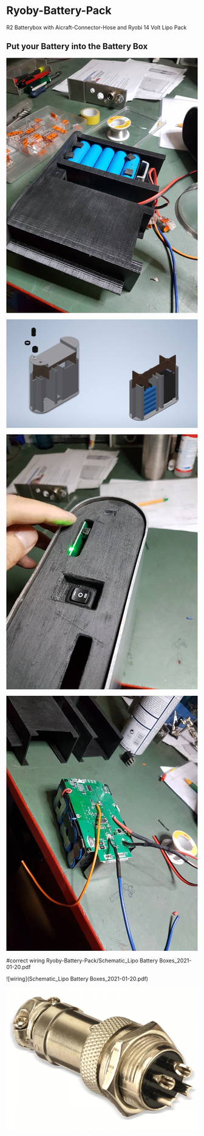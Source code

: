 # Ryoby-Battery-Pack
R2 Batterybox with Aicraft-Connector-Hose and Ryobi 14 Volt Lipo Pack 


## Put your Battery into the Battery Box

![BoxCAD](/images/batt-box-01.jpg)

![BoxBattPack](/images/batt-pack.PNG)

![Switch](/images/lipo-switch.jpg)

![Motifikation](/images/lipo.motification.jpg)

#correct wiring
 Ryoby-Battery-Pack/Schematic_Lipo Battery Boxes_2021-01-20.pdf 
 
![wiring](Schematic_Lipo Battery Boxes_2021-01-20.pdf) 

![Knurled-Connector](/images/aircraft-connector.jpg)
